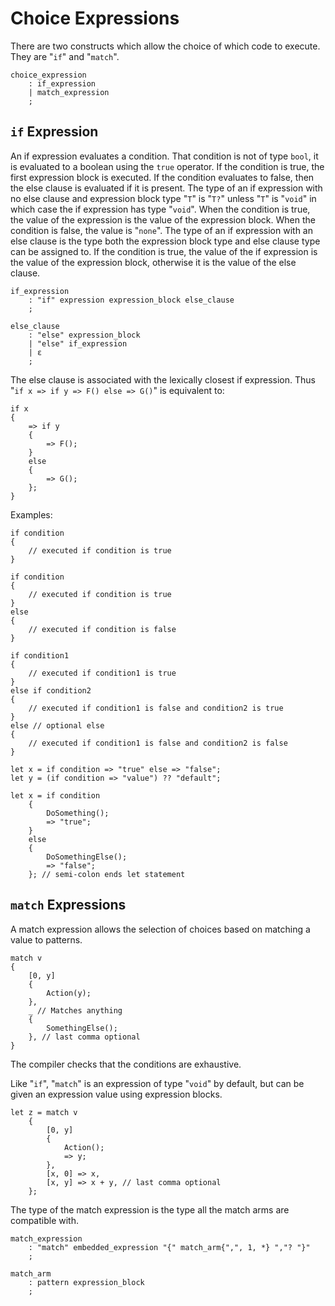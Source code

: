 # Choice Expressions

There are two constructs which allow the choice of which code to execute. They are "`if`" and
"`match`".

```grammar
choice_expression
    : if_expression
    | match_expression
    ;
```

## `if` Expression

An if expression evaluates a condition. That condition is not of type `bool`, it is evaluated to a
boolean using the `true` operator. If the condition is true, the first expression block is executed.
If the condition evaluates to false, then the else clause is evaluated if it is present. The type of
an if expression with no else clause and expression block type "`T`" is "`T?`" unless "`T`" is
"`void`" in which case the if expression has type "`void`". When the condition is true, the value of
the expression is the value of the expression block. When the condition is false, the value is
"`none`". The type of an if expression with an else clause is the type both the expression block
type and else clause type can be assigned to. If the condition is true, the value of the if
expression is the value of the expression block, otherwise it is the value of the else clause.

```grammar
if_expression
    : "if" expression expression_block else_clause
    ;

else_clause
    : "else" expression_block
    | "else" if_expression
    | ε
    ;
```

The else clause is associated with the lexically closest if expression. Thus "`if x => if y => F()
else => G()`" is equivalent to:

```azoth
if x
{
    => if y
    {
        => F();
    }
    else
    {
        => G();
    };
}
```

Examples:

```azoth
if condition
{
    // executed if condition is true
}

if condition
{
    // executed if condition is true
}
else
{
    // executed if condition is false
}

if condition1
{
    // executed if condition1 is true
}
else if condition2
{
    // executed if condition1 is false and condition2 is true
}
else // optional else
{
    // executed if condition1 is false and condition2 is false
}

let x = if condition => "true" else => "false";
let y = (if condition => "value") ?? "default";

let x = if condition
    {
        DoSomething();
        => "true";
    }
    else
    {
        DoSomethingElse();
        => "false";
    }; // semi-colon ends let statement
```

## `match` Expressions

A match expression allows the selection of choices based on matching a value to patterns.

```azoth
match v
{
    [0, y]
    {
        Action(y);
    },
    _ // Matches anything
    {
        SomethingElse();
    }, // last comma optional
}
```

The compiler checks that the conditions are exhaustive.

Like "`if`", "`match`" is an expression of type "`void`" by default, but can be given an expression
value using expression blocks.

```azoth
let z = match v
    {
        [0, y]
        {
            Action();
            => y;
        },
        [x, 0] => x,
        [x, y] => x + y, // last comma optional
    };
```

 The type of the match expression is the type all the match arms are compatible with.

```grammar
match_expression
    : "match" embedded_expression "{" match_arm{",", 1, *} ","? "}"
    ;

match_arm
    : pattern expression_block
    ;
```
